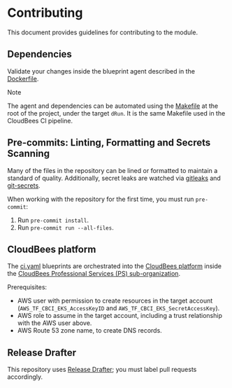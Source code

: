 # Contributing

This document provides guidelines for contributing to the module.

## Dependencies

Validate your changes inside the blueprint agent described in the [Dockerfile](.docker).

> [!NOTE]
> The agent and dependencies can be automated using the [Makefile](Makefile) at the root of the project, under the target `dRun`. It is the same Makefile used in the CloudBees CI pipeline.

## Pre-commits: Linting, Formatting and Secrets Scanning

Many of the files in the repository can be lined or formatted to maintain a standard of quality. Additionally, secret leaks are watched via [gitleaks](https://github.com/zricethezav/gitleaks#pre-commit) and [git-secrets](https://github.com/awslabs/git-secrets).

When working with the repository for the first time, you must run `pre-commit`:

1. Run `pre-commit install`.
2. Run `pre-commit run --all-files`.

## CloudBees platform

The [ci.yaml](.cloudbees/workflows/ci.yaml) blueprints are orchestrated into the [CloudBees platform](https://www.cloudbees.com/products/saas-platform) inside the [CloudBees Professional Services (PS) sub-organization](https://cloudbees.io/orgs/cloudbees~professional-services/components/94c50dcf-125e-4767-b9c5-58d6d669a1f6/runs).

Prerequisites:

- AWS user with permission to create resources in the target account (`AWS_TF_CBCI_EKS_AccessKeyID` and `AWS_TF_CBCI_EKS_SecretAccessKey`).
- AWS role to assume in the target account, including a trust relationship with the AWS user above.
- AWS Route 53 zone name, to create DNS records.

## Release Drafter

This repository uses [Release Drafter](https://github.com/release-drafter/release-drafter); you must label pull requests accordingly.
